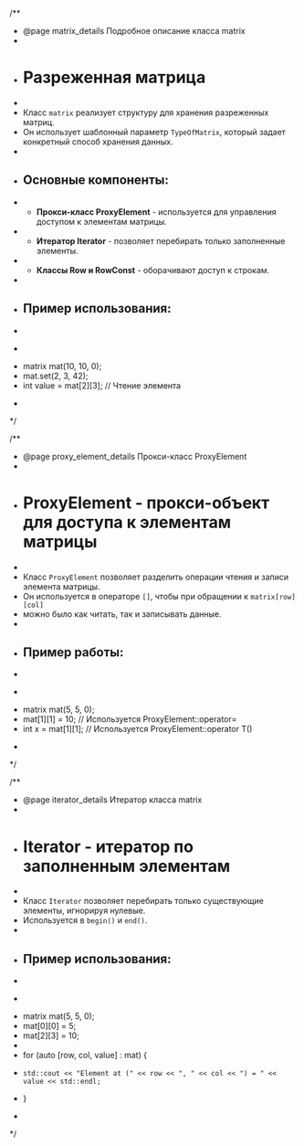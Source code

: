 /**
 * @page matrix_details Подробное описание класса matrix
 *
 * # Разреженная матрица
 * 
 * Класс `matrix` реализует структуру для хранения разреженных матриц.
 * Он использует шаблонный параметр `TypeOfMatrix`, который задает конкретный способ хранения данных.
 * 
 * ## Основные компоненты:
 * - **Прокси-класс ProxyElement** - используется для управления доступом к элементам матрицы.
 * - **Итератор Iterator** - позволяет перебирать только заполненные элементы.
 * - **Классы Row и RowConst** - оборачивают доступ к строкам.
 * 
 * ## Пример использования:
 * 
 * ```cpp
 * matrix<int> mat(10, 10, 0);
 * mat.set(2, 3, 42);
 * int value = mat[2][3]; // Чтение элемента
 * ```
 */

/**
 * @page proxy_element_details Прокси-класс ProxyElement
 *
 * # ProxyElement - прокси-объект для доступа к элементам матрицы
 *
 * Класс `ProxyElement` позволяет разделить операции чтения и записи элемента матрицы.
 * Он используется в операторе `[]`, чтобы при обращении к `matrix[row][col]` 
 * можно было как читать, так и записывать данные.
 *
 * ## Пример работы:
 *
 * ```cpp
 * matrix<int> mat(5, 5, 0);
 * mat[1][1] = 10;  // Используется ProxyElement::operator=
 * int x = mat[1][1]; // Используется ProxyElement::operator T()
 * ```
 */

/**
 * @page iterator_details Итератор класса matrix
 *
 * # Iterator - итератор по заполненным элементам
 *
 * Класс `Iterator` позволяет перебирать только существующие элементы, игнорируя нулевые.
 * Используется в `begin()` и `end()`.
 *
 * ## Пример использования:
 *
 * ```cpp
 * matrix<int> mat(5, 5, 0);
 * mat[0][0] = 5;
 * mat[2][3] = 10;
 *
 * for (auto [row, col, value] : mat) {
 *     std::cout << "Element at (" << row << ", " << col << ") = " << value << std::endl;
 * }
 * ```
 */
